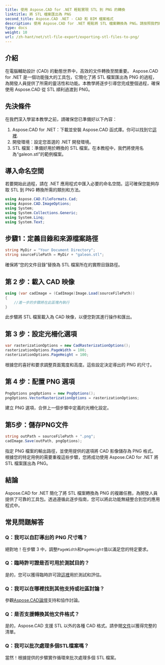 ```yaml
---
title: 使用 Aspose.CAD for .NET 輕鬆實現 STL 到 PNG 的轉換
linktitle: 將 STL 檔案匯出為 PNG
second_title: Aspose.CAD .NET - CAD 和 BIM 檔案格式
description: 使用 Aspose.CAD for .NET 輕鬆將 STL 檔案轉換為 PNG。請按照我們的逐步指南進行無縫整合。現在下載！
type: docs
weight: 10
url: /zh-hant/net/stl-file-export/exporting-stl-files-to-png/
---
```

## 介紹
在電腦輔助設計 (CAD) 的動態世界中，高效的文件轉換至關重要。 Aspose.CAD for .NET 是一個功能強大的工具包，它簡化了將 STL 檔案匯出為 PNG 的過程，為開發人員提供了所需的靈活性和功能。本教學將逐步引導您完成整個過程，確保使用 Aspose.CAD 從 STL 順利過渡到 PNG。
## 先決條件
在我們深入學習本教學之前，請確保您已準備好以下內容：
1.  Aspose.CAD for .NET：下載並安裝 Aspose.CAD 函式庫。你可以找到它[這裡](https://releases.aspose.com/cad/net/).
2. 開發環境：設定您首選的 .NET 開發環境。
3. STL 檔案：準備好用於轉換的 STL 檔案。在本教程中，我們將使用名為“galeon.stl”的範例檔案。
## 導入命名空間
若要開始此過程，請在 .NET 應用程式中匯入必要的命名空間。這可確保您能夠存取 STL 到 PNG 轉換所需的類別和方法。
```csharp
using Aspose.CAD.FileFormats.Cad;
using Aspose.CAD.ImageOptions;
using System;
using System.Collections.Generic;
using System.Linq;
using System.Text;
```
## 步驟1：定義目錄和來源檔案路徑
```csharp
string MyDir = "Your Document Directory";
string sourceFilePath = MyDir + "galeon.stl";
```
確保將“您的文件目錄”替換為 STL 檔案所在的實際目錄路徑。
## 第 2 步：載入 CAD 映像
```csharp
using (var cadImage = (CadImage)Image.Load(sourceFilePath))
{
    //進一步的步驟將在此區塊內執行
}
```
此步驟將 STL 檔案載入為 CAD 映像，以便您對其進行操作和匯出。
## 第 3 步：設定光柵化選項
```csharp
var rasterizationOptions = new CadRasterizationOptions();
rasterizationOptions.PageWidth = 100;
rasterizationOptions.PageHeight = 100;
```
根據您的喜好和要求調整頁面寬度和高度。這些設定決定導出的 PNG 的尺寸。
## 第 4 步：配置 PNG 選項
```csharp
PngOptions pngOptions = new PngOptions();
pngOptions.VectorRasterizationOptions = rasterizationOptions;
```
建立 PNG 選項，合併上一個步驟中定義的光柵化設定。
## 第5步：儲存PNG文件
```csharp
string outPath = sourceFilePath + ".png";
cadImage.Save(outPath, pngOptions);
```
指定 PNG 檔案的輸出路徑，並使用提供的選項將 CAD 影像儲存為 PNG 格式。
根據您的特定用例的需要重複這些步驟，您將成功使用 Aspose.CAD for .NET 將 STL 檔案匯出為 PNG。
## 結論
Aspose.CAD for .NET 簡化了將 STL 檔案轉換為 PNG 的複雜任務，為開發人員提供了可靠的工具包。透過遵循此逐步指南，您可以將此功能無縫整合到您的應用程式中。
## 常見問題解答
### Q：我可以自訂導出的 PNG 尺寸嗎？
絕對地！在步驟 3 中，調整`PageWidth`和`PageHeight`值以滿足您的特定要求。
### Q：臨時許可證是否可用於測試目的？
是的，您可以獲得臨時許可證[這裡](https://purchase.aspose.com/temporary-license/)用於測試和評估。
### Q：我可以在哪裡找到其他支持或社區討論？
參觀[Aspose.CAD論壇](https://forum.aspose.com/c/cad/19)支持和協作討論。
### Q：是否支援轉換其他文件格式？
是的，Aspose.CAD 支援 STL 以外的各種 CAD 格式。請參閱[文件](https://reference.aspose.com/cad/net/)以獲得完整的清單。
### Q：我可以批次處理多個STL檔案嗎？
當然！根據提供的步驟實作循環來批次處理多個 STL 檔案。